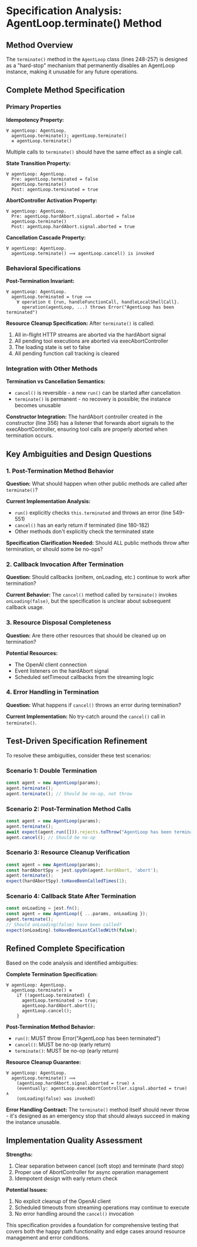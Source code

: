 # Specification Analysis: AgentLoop.terminate() Method

## Method Overview
The `terminate()` method in the `AgentLoop` class (lines 248-257) is designed as a "hard-stop" mechanism that permanently disables an AgentLoop instance, making it unusable for any future operations.

## Complete Method Specification

### Primary Properties

**Idempotency Property:**
```
∀ agentLoop: AgentLoop.
  agentLoop.terminate(); agentLoop.terminate() 
  ≡ agentLoop.terminate()
```
Multiple calls to `terminate()` should have the same effect as a single call.

**State Transition Property:**
```
∀ agentLoop: AgentLoop.
  Pre: agentLoop.terminated = false
  agentLoop.terminate()
  Post: agentLoop.terminated = true
```

**AbortController Activation Property:**
```
∀ agentLoop: AgentLoop.
  Pre: agentLoop.hardAbort.signal.aborted = false
  agentLoop.terminate()
  Post: agentLoop.hardAbort.signal.aborted = true
```

**Cancellation Cascade Property:**
```
∀ agentLoop: AgentLoop.
  agentLoop.terminate() ⟹ agentLoop.cancel() is invoked
```

### Behavioral Specifications

**Post-Termination Invariant:**
```
∀ agentLoop: AgentLoop.
  agentLoop.terminated = true ⟹ 
    ∀ operation ∈ {run, handleFunctionCall, handleLocalShellCall}.
      operation(agentLoop, ...) throws Error("AgentLoop has been terminated")
```

**Resource Cleanup Specification:**
After `terminate()` is called:
1. All in-flight HTTP streams are aborted via the hardAbort signal
2. All pending tool executions are aborted via execAbortController
3. The loading state is set to false
4. All pending function call tracking is cleared

### Integration with Other Methods

**Termination vs Cancellation Semantics:**
- `cancel()` is reversible - a new `run()` can be started after cancellation
- `terminate()` is permanent - no recovery is possible; the instance becomes unusable

**Constructor Integration:**
The hardAbort controller created in the constructor (line 356) has a listener that forwards abort signals to the execAbortController, ensuring tool calls are properly aborted when termination occurs.

## Key Ambiguities and Design Questions

### 1. Post-Termination Method Behavior
**Question:** What should happen when other public methods are called after `terminate()`?

**Current Implementation Analysis:**
- `run()` explicitly checks `this.terminated` and throws an error (line 549-551)
- `cancel()` has an early return if terminated (line 180-182)
- Other methods don't explicitly check the terminated state

**Specification Clarification Needed:**
Should ALL public methods throw after termination, or should some be no-ops?

### 2. Callback Invocation After Termination
**Question:** Should callbacks (onItem, onLoading, etc.) continue to work after termination?

**Current Behavior:** The `cancel()` method called by `terminate()` invokes `onLoading(false)`, but the specification is unclear about subsequent callback usage.

### 3. Resource Disposal Completeness
**Question:** Are there other resources that should be cleaned up on termination?

**Potential Resources:**
- The OpenAI client connection
- Event listeners on the hardAbort signal
- Scheduled setTimeout callbacks from the streaming logic

### 4. Error Handling in Termination
**Question:** What happens if `cancel()` throws an error during termination?

**Current Implementation:** No try-catch around the `cancel()` call in `terminate()`.

## Test-Driven Specification Refinement

To resolve these ambiguities, consider these test scenarios:

### Scenario 1: Double Termination
```typescript
const agent = new AgentLoop(params);
agent.terminate();
agent.terminate(); // Should be no-op, not throw
```

### Scenario 2: Post-Termination Method Calls
```typescript
const agent = new AgentLoop(params);
agent.terminate();
await expect(agent.run([])).rejects.toThrow("AgentLoop has been terminated");
agent.cancel(); // Should be no-op
```

### Scenario 3: Resource Cleanup Verification
```typescript
const agent = new AgentLoop(params);
const hardAbortSpy = jest.spyOn(agent.hardAbort, 'abort');
agent.terminate();
expect(hardAbortSpy).toHaveBeenCalledTimes(1);
```

### Scenario 4: Callback State After Termination
```typescript
const onLoading = jest.fn();
const agent = new AgentLoop({ ...params, onLoading });
agent.terminate();
// Should onLoading(false) have been called?
expect(onLoading).toHaveBeenLastCalledWith(false);
```

## Refined Complete Specification

Based on the code analysis and identified ambiguities:

**Complete Termination Specification:**
```
∀ agentLoop: AgentLoop.
  agentLoop.terminate() ≡ 
    if (!agentLoop.terminated) {
      agentLoop.terminated := true;
      agentLoop.hardAbort.abort();
      agentLoop.cancel();
    }
```

**Post-Termination Method Behavior:**
- `run()`: MUST throw Error("AgentLoop has been terminated")
- `cancel()`: MUST be no-op (early return)
- `terminate()`: MUST be no-op (early return)

**Resource Cleanup Guarantee:**
```
∀ agentLoop: AgentLoop.
  agentLoop.terminate() ⟹ 
    (agentLoop.hardAbort.signal.aborted = true) ∧
    (eventually: agentLoop.execAbortController.signal.aborted = true) ∧
    (onLoading(false) was invoked)
```

**Error Handling Contract:**
The `terminate()` method itself should never throw - it's designed as an emergency stop that should always succeed in making the instance unusable.

## Implementation Quality Assessment

**Strengths:**
1. Clear separation between cancel (soft stop) and terminate (hard stop)
2. Proper use of AbortController for async operation management
3. Idempotent design with early return check

**Potential Issues:**
1. No explicit cleanup of the OpenAI client
2. Scheduled timeouts from streaming operations may continue to execute
3. No error handling around the `cancel()` invocation

This specification provides a foundation for comprehensive testing that covers both the happy path functionality and edge cases around resource management and error conditions.